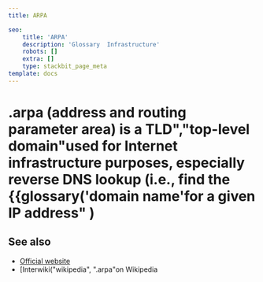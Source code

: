 ```yaml
---
title: ARPA

seo:
    title: 'ARPA'
    description: 'Glossary  Infrastructure'
    robots: []
    extra: []
    type: stackbit_page_meta
template: docs
---
```


#  **.arpa** (address and routing parameter area) is a TLD","top-level domain"used for Internet infrastructure purposes, especially reverse DNS lookup (i.e., find the {{glossary('domain name'for a given IP address" )

## See also

- [Official website](https://www.iana.org/domains/arpa)
- [Interwiki("wikipedia", ".arpa"on Wikipedia
